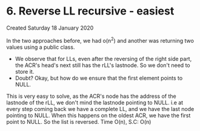 # 6. Reverse LL recursive - easiest
Created Saturday 18 January 2020

In the two approaches before, we had o(n<sup>2</sup>) and another was returning two values using a public class.

* We observe that for LLs, even after the reversing of the right side part, the ACR's head's next still has the rLL's lastnode. So we don't need to store it.
* Doubt? Okay, but how do we ensure that the first element points to NULL.

This is very easy to solve, as the ACR's node has the address of the lastnode of the rLL, we don't mind the lastnode pointing to NULL. 
i.e at every step coming back we have a complete LL, and we have the last node pointing to NULL.
When this happens on the oldest ACR, we have the first point to NULL. So the list is reversed.
Time O(n), S.C:  O(n)


